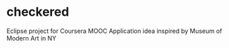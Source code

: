 # checkered

Eclipse project for Coursera MOOC
Application idea inspired by Museum of Modern Art in NY
